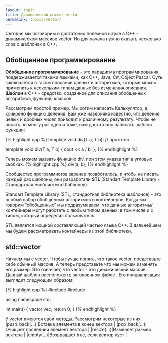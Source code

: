 ```yaml
---
layout: topic
title: Динамический массив vector
permalink: topics/vector/
---
```

Сегодня мы поговорим о достаточно полезной штуке в C++ - динамическом массиве vector. Но для начала нужно сказать несколько слов о шаблонах в С++.

## Обобщенное программирование 
**Обобщенное программирование** - это парадигма программирования, поддерживается такими языками, как C++, Java, C#, Object Pascal. Суть заключается в таком описании данных и алгоритмов, которые можно применить к нескольким типам данных без изменения описания. **Шаблон** в C++ - средство, созданное для описания обобщенных алгоритмов, функций, классов.

Рассмотрим простой пример. Мы хотим написать Калькулятор, а конкрено функцию деления. Вам уже наверняка известно, что деление целых и дробных чисел приводит к различному результату. Чтобы не писать по многу раз одно и тоже, нам достаточно написать шаблон функции:

{% highlight cpp %}
template<typename T>
void div(T a, T b); // прототип

template<typename T>
void div(T a, T b)
{
	cout <<  a / b;
};
{% endhighlight %}

Теперь можем вызвать функцию div, при этом указав тип в угловых скобках.
{% highlight cpp %}
div<double>(a, b);
{% endhighlight %}
  
Сообщество программистов заранее позаботилось, и чтобы не писать каждый раз шаблоны, они разработали **STL** (Standart Template Library - Стандартная Биоблиотека Шаблонов).

Standart Template Library (STL, стандаотная библиотека шаблонов) - это особый набор обобщенных алгоритмов и контейнеров. Когда мы говорим “обобщенные” мы подразумеваем, что данные алгоритмы/контейнеры могут работать с любым типом данных, в том числе и с типом, который определил пользователь.

STL является мощной составляющей частью языка C++. В дальнейшем мы будем рассматривать контейнеры из этой библиотеки.

## std::vector

Начнем мы с vector. Чтобы лучше понять, что такое vector, представьте себе обычный массив. А теперь представьте что мы можем изменять его размер. Это означает, что vector - это динамический массив. Данный шаблон расположен в заголовчном файле <vector>. Его инициализация выглядит следующим образом:
  
{% highlight cpp %}
#include <iostream>
#include <vector>

using namespace std;

int main()
{
	vector<int> vec;
	return 0;
}
{% endhighlight %}

У vector имеются свои методы. Рассмотрим некоторые из них.
|push_back(...)|Вставка элемента в конец вектора |
|pop_back(...)|Очищает последний элемент вектора |
|resize(...)|Изменяет размер вектора |
|empty(...)|Возвращает true, если вектор пуст |
